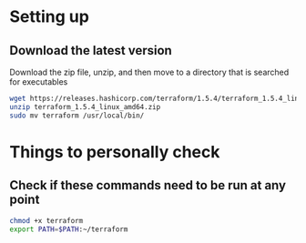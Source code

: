 # Setting up


## Download the latest version
Download the zip file, unzip, and then move to a directory that is searched for executables
```bash
wget https://releases.hashicorp.com/terraform/1.5.4/terraform_1.5.4_linux_amd64.zip
unzip terraform_1.5.4_linux_amd64.zip
sudo mv terraform /usr/local/bin/
```

# Things to personally check

## Check if these commands need to be run at any point
```bash
chmod +x terraform
export PATH=$PATH:~/terraform
```